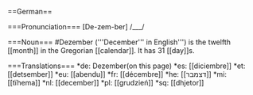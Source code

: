 ==German==

===Pronunciation===
[De-zem-ber] /___/

===Noun===
#Dezember ('''December''' in English''') is the twelfth [[month]] in the Gregorian [[calendar]]. It has 31 [[day]]s.

===Translations===
*de: Dezember(on this page)
*es: [[diciembre]]
*et: [[detsember]]
*eu: [[abendu]]
*fr: [[décembre]]
*he: [[דצמבר]]
*mi: [[tïhema]]
*nl: [[december]]
*pl: [[grudzień]]
*sq: [[dhjetor]]